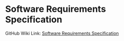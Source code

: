 # Software Requirements Specification  
GitHub Wiki Link: [Software Requirements Specification](https://github.com/mk28/TINF21C_Team2_AAS_digital_nameplate/wiki/Software-Requirements-Specification)
